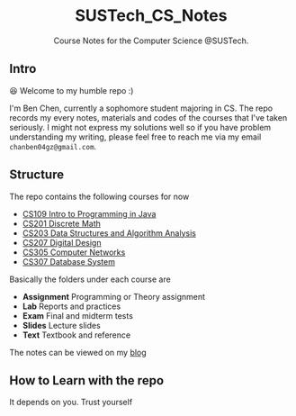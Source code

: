 <div align="center">

# SUSTech_CS_Notes

Course Notes for the Computer Science @SUSTech.

</div>

## Intro

:laughing: Welcome to my humble repo :)

I'm Ben Chen, currently a sophomore student majoring in CS. The repo records my every notes, materials and codes of the courses that I've taken seriously. I might not express my solutions well so if you have problem understanding my writing, please feel free to reach me via my email `chanben04gz@gmail.com`.

## Structure

The repo contains the following courses for now
- [CS109 Intro to Programming in Java](./CS109%20Intro2Programming%20in%20Java)
- [CS201 Discrete Math](./CS201%20Discrete%20Math)
- [CS203 Data Structures and Algorithm Analysis](./CS203%20Data%20Structures%20and%20Algorithm%20Analysis)
- [CS207 Digital Design](./CS207%20Digital%20Design)
- [CS305 Computer Networks](./CS305%20Computer%20Networks)
- [CS307 Database System](./CS307%20Database%20System)

Basically the folders under each course are
- **Assignment** Programming or Theory assignment
- **Lab** Reports and practices
- **Exam** Final and midterm tests
- **Slides** Lecture slides
- **Text** Textbook and reference

The notes can be viewed on my [blog](https://bigbens.me)

## How to Learn with the repo
It depends on you. Trust yourself
